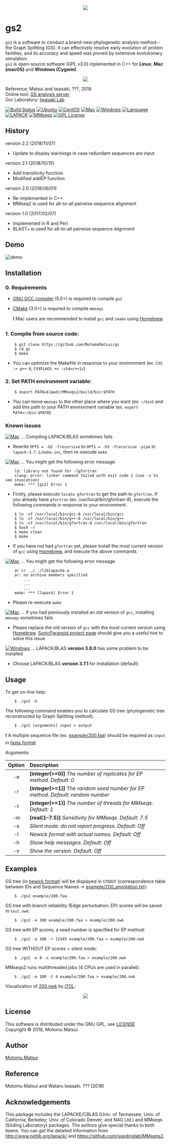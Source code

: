 <p align="center"><img src="https://raw.github.com/wiki/MotomuMatsui/gs/images/GSbanner.png"></p>  

# gs2
`gs2` is a software to conduct a brand-new phylogenetic analysis method--the Graph Splitting (GS). It can effectively resolve early evolution of protein families, and its accuracy and speed was proved by extensive evolutionary simulation.    
`gs2` is open-source software (GPL v3.0) inplemented in C++ for <strong>Linux</strong>, <strong>Mac (macOS)</strong> and <strong>Windows (Cygwin)</strong>.    

<p align="center"><img src="https://raw.github.com/wiki/MotomuMatsui/gs/images/introduction.png"></p>

Reference: Matsui and Iwasaki, ???, 2018  
Online tool: [GS analysis server](http://gs.bs.s.u-tokyo.ac.jp/)  
Our Laboratory: [Iwasaki Lab](http://iwasakilab.bs.s.u-tokyo.ac.jp/eindex.html)  

[![Build Status](https://travis-ci.org/MotomuMatsui/gs.svg?branch=master)](https://travis-ci.org/MotomuMatsui/gs)
[![Ubuntu](https://img.shields.io/badge/Linux-Ubuntu-green.svg)](https://www.ubuntu.com/)
[![CentOS](https://img.shields.io/badge/Linux-CentOS-green.svg)](https://www.centos.org/)
[![Mac](https://img.shields.io/badge/Mac-macOS-green.svg)](https://www.apple.com/macos/)
[![Windows](https://img.shields.io/badge/Windows-Cygwin-green.svg)](https://www.cygwin.com/)
[![Language](https://img.shields.io/badge/C%2B%2B-5.0%2B-green.svg)](https://gcc.gnu.org/)
[![LAPACK](https://img.shields.io/badge/LAPACK%2FBLAS-3.7%2B-green.svg)](http://www.netlib.org/lapack/)
[![MMseqs](https://img.shields.io/badge/MMSeqs-2.0%2B-green.svg)](https://github.com/soedinglab/MMseqs2)
[![GPL License](https://img.shields.io/badge/license-GPL-blue.svg)](LICENSE)

## History
version 2.2 (2018/11/07)   
  - Update to display warinings in case redundant sequences are input    

version 2.1 (2018/10/15)   
  - Add transitivity function    
  - Modified addEP function    

version 2.0 (2018/06/01)   
  - Re-implemented in C++    
  - MMseq2 is used for all-to-all pairwise sequence alignment    

version 1.0 (2017/02/07)   
  - Implemented in R and Perl    
  - BLAST+ is used for all-to-all pairwise sequence alignment    

## Demo

![demo](https://raw.github.com/wiki/MotomuMatsui/gs/images/demo.gif)

## Installation

### 0. Requirements

- [GNU GCC compiler](https://gcc.gnu.org/) (5.0+) is required to compile `gs2`    
- [CMake](https://cmake.org/) (3.0+) is required to compile `mmseqs`    

  :exclamation: Mac users are recommended to install `gcc` and `cmake` using [Homebrew](https://brew.sh/)  

### 1. Compile from source code:

````
    $ git clone https://github.com/MotomuMatsui/gs
    $ cd gs
    $ make
````

- You can optimize the Makefile in response to your environment (ex. `CXX := g++-8`, `CXXFLAGS += -std=c++1z`)

### 2. Set PATH environment variable:

```
    $ export PATH=$(pwd)/MMseqs2/build/bin:$PATH
```

- You can move `mmseqs` to the other place where you want (ex. `~/bin`) and add this path to your PATH environment variable (ex. `export PATH=~/bin:$PATH`)

### Known issues

[![Mac](https://img.shields.io/badge/Mac-macOS-yellow.svg)](https://www.apple.com/macos/) ... Compiling LAPACK/BLAS sometimes fails    
- Rewrite `OPTS = -O2 -frecursive` to `OPTS = -O3 -frecursive -pipe` in `lapack-3.7.1/make.inc`, then re-execute `make`    

[![Mac](https://img.shields.io/badge/Mac-macOS-yellow.svg)](https://www.apple.com/macos/) ... You might get the following error message
```
    ld: library not found for -lgfortran
    clang: error: linker command failed with exit code 1 (use -v to see invocation)
    make: *** [gs2] Error 1
```
- Firstly, please execute `locate gfortran` to get the path to `gfortran`. If you already have `gfortran` (ex. /usr/local/bin/gfortran-8), execute the following commands in response to your environment.
```
    $ ln -sf /usr/local/bin/gcc-8 /usr/local/bin/gcc
    $ ln -sf /usr/local/bin/g++-8 /usr/local/bin/g++
    $ ln -sf /usr/local/bin/gfortran-8 /usr/local/bin/gfortran
    $ hash -r
    $ make clean
    $ make
```
- If you have not had `gfortran` yet, please install the most current version of `gcc` using [Homebrew](https://brew.sh/), and execute the above commands    

[![Mac](https://img.shields.io/badge/Mac-macOS-yellow.svg)](https://www.apple.com/macos/) ... You might get the following error message 
```
    ar cr ../../liblapacke.a 
    ar: no archive members specified
        ...
        ...
        ...
    make: *** [lapack] Error 2
```
- Please re-execute `make`    

[![Mac](https://img.shields.io/badge/Mac-macOS-yellow.svg)](https://www.apple.com/macos/) ... If you had previously installed an old version of `gcc`, installing `mmseqs` sometimes fails
- Please replace the old version of `gcc` with the most current version using [Homebrew](https://brew.sh/). [SonicParanoid project page](http://iwasakilab.bs.s.u-tokyo.ac.jp/sonicparanoid/) should give you a useful hint to solve this issue  

[![Windows](https://img.shields.io/badge/Windows-Cygwin-yellow.svg)](https://www.cygwin.com/) ... LAPACK/BLAS <strong>version 3.8.0</strong> has some problem to be installed    
- Choose LAPACK/BLAS <strong>version 3.7.1</strong> for installation (default)    

## Usage
To get on-line help:
```
    $ ./gs2 -h
```

The following command enables you to calculate GS tree (phylogenetic tree reconstructed by Graph Splitting method):
```
    $ ./gs2 [arguments] input > output
```

  :exclamation: A multiple sequence file (ex. [example/200.faa](example/200.faa)) should be required as `input` in [fasta format](https://en.wikipedia.org/wiki/FASTA_format)

Arguments:

|Option| Description                                                                                         |
|:----:|:----------------------------------------------------------------------------------------------------|
|  -e  |<strong>[integer(>=0)]</strong> <em>The number of replicates for EP method. Default: 0</em>          |
|  -r  |<strong>[integer(>=1)]</strong> <em>The random seed number for EP method. Default: random number</em>|
|  -t  |<strong>[integer(>=1)]</strong> <em>The number of threads for MMseqs. Default: 1</em>                |
|  -m  |<strong>[real(1&ndash;7.5)]</strong> <em>Sensitivity for MMseqs. Default: 7.5</em>                   |
|  -s  |<em>Silent mode: do not report progress. Default: Off</em>                                           |
|  -l  |<em>Newick format with actual names. Default: Off</em>                                               |
|  -h  |<em>Show help messages. Default: Off</em>                                                            |
|  -v  |<em>Show the version. Default: Off</em>                                                              |

## Examples
GS tree (in [newick format](https://en.wikipedia.org/wiki/Newick_format)) will be displayed in `STDOUT` (correspondence table between IDs and Sequence Names &rarr; [example/200_annotation.txt](example/200_annotation.txt)):
```
    $ ./gs2 example/200.faa
```

GS tree with branch reliability (Edge perturbation; EP) scores will be saved in `test.nwk`:
```
    $ ./gs2 -e 100 example/200.faa > example/200.nwk
```

GS tree with EP scores; a seed number is specified for EP method:
```
    $ ./gs2 -e 100 -r 12345 example/200.faa > example/200.nwk
```

GS tree WITHOUT EP scores + silent mode:
```
    $ ./gs2 -e 0 -s example/200.faa > example/200.nwk
```

MMseqs2 runs multithreaded jobs (4 CPUs are used in parallel):
```
    $ ./gs2 -e 100 -t 4 example/200.faa > example/200.nwk
```

Visualization of [200.nwk](example/200.nwk) by [iTOL](https://itol.embl.de/):

<p align="center"><img src="https://raw.github.com/wiki/MotomuMatsui/gs/images/200_iTOL.png"></p>  

## License
This software is distributed under the GNU GPL, see [LICENSE](LICENSE)   
Copyright &copy; 2018, Motomu Matsui

## Author
[Motomu Matsui](https://sites.google.com/site/motomumatsui/)

## Reference
Motomu Matsui and Wataru Iwasaki. ??? (2018)

## Acknowledgements
This package includes the LAPACKE/CBLAS (Univ. of Tennessee; Univ. of California, Berkeley; Univ. of Colorado Denver; and NAG Ltd.) and MMseqs (S&ouml;ding Laboratory) packages. The authors give special thanks to both teams. You can get the detailed information from http://www.netlib.org/lapack/ and https://github.com/soedinglab/MMseqs2.
